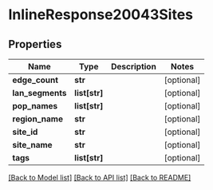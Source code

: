 # InlineResponse20043Sites

## Properties
Name | Type | Description | Notes
------------ | ------------- | ------------- | -------------
**edge_count** | **str** |  | [optional] 
**lan_segments** | **list[str]** |  | [optional] 
**pop_names** | **list[str]** |  | [optional] 
**region_name** | **str** |  | [optional] 
**site_id** | **str** |  | [optional] 
**site_name** | **str** |  | [optional] 
**tags** | **list[str]** |  | [optional] 

[[Back to Model list]](../README.md#documentation-for-models) [[Back to API list]](../README.md#documentation-for-api-endpoints) [[Back to README]](../README.md)

